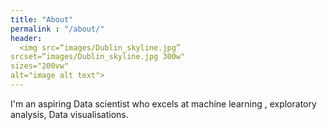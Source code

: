```yaml
---
title: "About"
permalink : "/about/"
header:
  <img src=“images/Dublin_skyline.jpg”
srcset=“images/Dublin_skyline.jpg 300w"
sizes="200vw"
alt="image alt text">
---
```

I'm an aspiring Data scientist who excels at machine learning , exploratory analysis, Data visualisations.  
